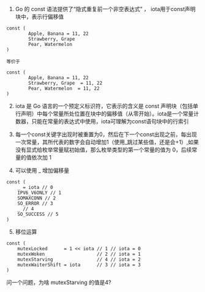 1.  Go 的 const 语法提供了“隐式重复前一个非空表达式” ， iota用于const声明块中，表示行偏移值

```
const (
        Apple, Banana = 11, 22
        Strawberry, Grape 
        Pear, Watermelon 
)

等价于

const (
        Apple, Banana = 11, 22
        Strawberry, Grape  = 11, 22
        Pear, Watermelon  = 11, 22
)
```

2. iota 是 Go 语言的一个预定义标识符，它表示的含义是 const 声明块（包括单行声明）中每个常量所处位置在块中的偏移值（从零开始）。iota是一个常量计数器，只能在常量的表达式中使用，iota可理解为const语句块中的行索引

3. 每一个const关键字出现时被重置为0，然后在下一个const出现之前，每出现一次常量，其所代表的数字会自动增加1（使用_跳过某些值，还是会+1）,如果没有显式给枚举常量赋初始值，那么枚举类型的第一个常量的值为 0，后续常量的值依次加 1


4. 可以使用 _ 增加偏移量

```
const (
	_ = iota // 0
	IPV6_V6ONLY // 1
	SOMAXCONN // 2
	SO_ERROR // 3
	_ // 4
	SO_SUCCESS // 5
)
```

5. 移位运算

```
const (
	mutexLocked      = 1 << iota // 1 // iota = 0
	mutexWoken                   // 2 // iota = 1
	mutexStarving                // 4 // iota = 2
	mutexWaiterShift = iota      // 3 // iota = 3
)
```

问一个问题，为啥 mutexStarving 的值是4?